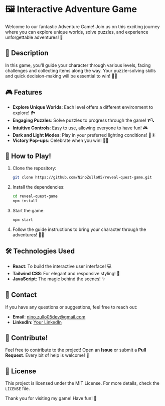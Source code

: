 # 🖼️ Interactive Adventure Game 

Welcome to our fantastic Adventure Game! Join us on this exciting journey where you can explore unique worlds, solve puzzles, and experience unforgettable adventures! 🌟

## 📜 Description

In this game, you'll guide your character through various levels, facing challenges and collecting items along the way. Your puzzle-solving skills and quick decision-making will be essential to win! 🧩✨

## 🎮 Features

- **Explore Unique Worlds**: Each level offers a different environment to explore! 🏞️
- **Engaging Puzzles**: Solve puzzles to progress through the game! ❓🔍
- **Intuitive Controls**: Easy to use, allowing everyone to have fun! 🎮
- **Dark and Light Modes**: Play in your preferred lighting conditions! 🌙☀️
- **Victory Pop-ups**: Celebrate when you win! 🎉🥳

## 🎯 How to Play!

1. Clone the repository:
   ```bash
   git clone https://github.com/NinoZullo05/reveal-quest-game.git
   ```
2. Install the dependencies:
   ```bash
   cd reveal-quest-game
   npm install
   ```
3. Start the game:
   ```bash
   npm start
   ```
4. Follow the guide instructions to bring your character through the adventures! 🚀✨

## 🛠️ Technologies Used

- **React**: To build the interactive user interface! 💻
- **Tailwind CSS**: For elegant and responsive styling! 🎨
- **JavaScript**: The magic behind the scenes! ✨

## 📧 Contact

If you have any questions or suggestions, feel free to reach out:

- **Email**: nino.zullo05dev@gmail.com
- **LinkedIn**: [Your LinkedIn](https://www.linkedin.com/in/ninozullo/)

## 🎉 Contribute!

Feel free to contribute to the project! Open an **Issue** or submit a **Pull Request**. Every bit of help is welcome! 🙌

## 📃 License

This project is licensed under the MIT License. For more details, check the `LICENSE` file.

Thank you for visiting my game! Have fun! 🎊
